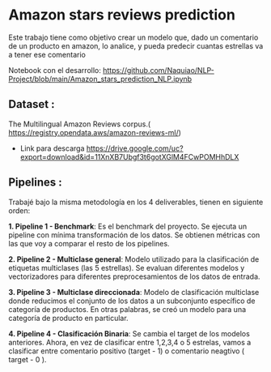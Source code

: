 # Amazon stars reviews prediction
Este trabajo tiene como objetivo crear un modelo que, dado un comentario de un producto en amazon, lo analice, y pueda predecir cuantas estrellas va a tener ese comentario 

Notebook con el desarrollo: https://github.com/Naquiao/NLP-Project/blob/main/Amazon_stars_prediction_NLP.ipynb

## Dataset :
The Multilingual Amazon Reviews corpus.( https://registry.opendata.aws/amazon-reviews-ml/)
 
 - Link para descarga https://drive.google.com/uc?export=download&id=11XnXB7Ubgf3t6gotXGlM4FCwPOMHhDLX

## Pipelines :
Trabajé bajo la misma metodología en los 4 deliverables, tienen en siguiente orden:

 **1. Pipeline 1 - Benchmark**: Es el benchmark del proyecto. Se ejecuta un pipeline con mínima transformación de los datos. Se obtienen métricas con las que voy a comparar el resto de los pipelines.
 
 **2. Pipeline 2 - Multiclase general**: Modelo utilizado para la clasificación de etiquetas multiclases (las 5 estrellas). Se evaluan diferentes modelos y vectorizadores para diferentes preprocesamientos de los datos de entrada. 
 
 **3. Pipeline 3 - Multiclase direccionada**: Modelo de clasificación multiclase donde reducimos el conjunto de los datos a un subconjunto específico de categoría de productos. En otras palabras, se creó un modelo para una categoría de producto en particular.
 
 **4. Pipeline 4 - Clasificación Binaria**: Se cambia el target de los modelos anteriores. Ahora, en vez de clasificar entre 1,2,3,4 o 5 estrelas, vamos a clasificar entre comentario positivo (target -  1) o comentario neagtivo ( target - 0 ).
 
 
